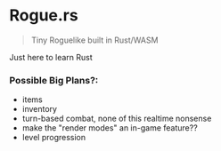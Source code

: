 # Rogue.rs

> Tiny Roguelike built in Rust/WASM

Just here to learn Rust

### Possible Big Plans?:

- items
- inventory
- turn-based combat, none of this realtime nonsense
- make the "render modes" an in-game feature??
- level progression
